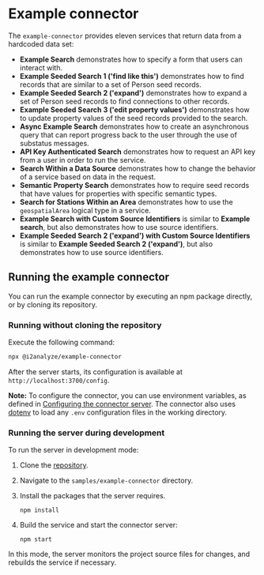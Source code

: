 # Example connector

The `example-connector` provides eleven services that return data from a hardcoded data set:

- **Example Search** demonstrates how to specify a form that users can interact with.
- **Example Seeded Search 1 ('find like this')** demonstrates how to find records that are similar to a set of Person seed records.
- **Example Seeded Search 2 ('expand')** demonstrates how to expand a set of Person seed records to find connections to other records.
- **Example Seeded Search 3 ('edit property values')** demonstrates how to update property values of the seed records provided to the search.
- **Async Example Search** demonstrates how to create an asynchronous query that can report progress back to the user through the use of substatus messages.
- **API Key Authenticated Search** demonstrates how to request an API key from a user in order to run the service.
- **Search Within a Data Source** demonstrates how to change the behavior of a service based on data in the request.
- **Semantic Property Search** demonstrates how to require seed records that have values for properties with specific semantic types.
- **Search for Stations Within an Area** demonstrates how to use the `geospatialArea` logical type in a service.
- **Example Search with Custom Source Identifiers** is similar to **Example search**, but also demonstrates how to use source identifiers.
- **Example Seeded Search 2 ('expand') with Custom Source Identifiers** is similar to **Example Seeded Search 2 ('expand')**, but also demonstrates how to use source identifiers.

## Running the example connector

You can run the example connector by executing an npm package directly, or by cloning its repository.

### Running without cloning the repository

Execute the following command:

```sh
npx @i2analyze/example-connector
```

After the server starts, its configuration is available at `http://localhost:3700/config`.

**Note:** To configure the connector, you can use environment variables, as defined in [Configuring the connector server](https://i2group.github.io/analyze-connect-node-sdk/guide/deploying-connectors.html).
The connector also uses [dotenv](https://www.npmjs.com/package/dotenv) to load any `.env` configuration files in the working directory.

### Running the server during development

To run the server in development mode:

1. Clone the [repository](https://github.com/i2group/analyze-connect-node-sdk).

1. Navigate to the `samples/example-connector` directory.

1. Install the packages that the server requires.

   ```shell
   npm install
   ```

1. Build the service and start the connector server:

   ```shell
   npm start
   ```

In this mode, the server monitors the project source files for changes, and rebuilds the service if necessary.
